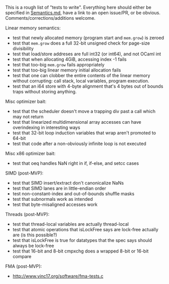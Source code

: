 This is a rough list of "tests to write". Everything here should either be
specified in [Semantics.md](https://github.com/WebAssembly/design/blob/master/Semantics.md),
have a link to an open issue/PR, or be obvious. Comments/corrections/additions
welcome.

Linear memory semantics:
 - test that newly allocated memory (program start and `mem.grow`) is zeroed
 - test that `mem.grow` does a full 32-bit unsigned check for page-size divisibility
 - test that load/store addreses are full int32 (or int64), and not OCaml int
 - test that when allocating 4GiB, accessing index -1 fails
 - test that too-big `mem.grow` fails appropriately
 - test that too-big linear memory initial allocation fails
 - test that one can clobber the entire contents of the linear memory without corrupting: call stack, local variables, program execution.
 - test that an i64 store with 4-byte alignment that's 4 bytes out of bounds traps without storing anything.

Misc optimizer bait:
 - test that the scheduler doesn't move a trapping div past a call which may not return
 - test that linearized multidimensional array accesses can have overindexing in interesting ways
 - test that 32-bit loop induction variables that wrap aren't promoted to 64-bit
 - test that code after a non-obviously infinite loop is not executed

Misc x86 optimizer bait:
 - test that oeq handles NaN right in if, if-else, and setcc cases

SIMD (post-MVP):
 - test that SIMD insert/extract don't canonicalize NaNs
 - test that SIMD lanes are in little-endian order
 - test non-constant-index and out-of-bounds shuffle masks
 - test that subnormals work as intended
 - test that byte-misaligned accesses work

Threads (post-MVP):
 - test that thread-local variables are actually thread-local
 - test that atomic operations that isLockFree says are lock-free actually are
   (is this possible?)
 - test that isLockFree is true for datatypes that the spec says should
   always be lock-free
 - test that 16-bit and 8-bit cmpxchg does a wrapped 8-bit or 16-bit compare

FMA (post-MVP):
 - http://www.vinc17.org/software/fma-tests.c

